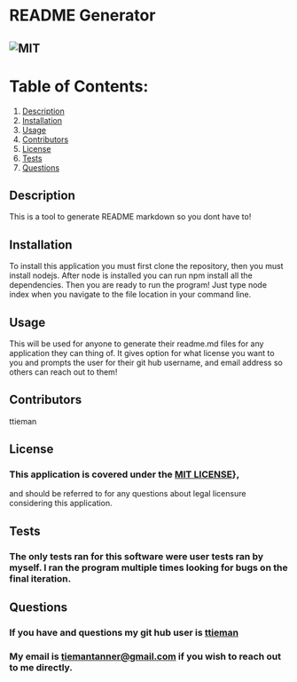 


# README Generator 

## ![MIT](https://img.shields.io/badge/License-MIT-blue.svg)
  
# Table of Contents:
  
  1. [Description](#description)
  2. [Installation](#installation)
  3. [Usage](#usage)
  4. [Contributors](#contributors)
  5. [License](#license)
  6. [Tests](#tests)
  7. [Questions](#questions)
  
## Description 

<a name="description"></a>

This is a tool to generate README markdown so you dont have to!
      
  
      
## Installation 

<a name="installation"></a>
 
To install this application you must first clone the repository, then you must install nodejs. After node is installed you can run npm install all the dependencies. Then you are ready to run the program! Just type node index when you navigate to the file location in your command line.
      
## Usage 

<a name="usage"></a>
 
This will be used for anyone to generate their readme.md files for any application they can thing of. It gives option for what license you want to you and prompts the user for their git hub username, and email address so others can reach out to them!
      
  
## Contributors 

<a name="contributors"></a>

 ttieman
  
## License 

<a name="license"></a>
 
### This application is covered under the [MIT LICENSE](https://opensource.org/licenses/MIT)},
  and should be referred to for any questions about legal licensure considering 
  this application. 
  
  
## Tests 

<a name="tests"></a>

### The only tests ran for this software were user tests ran by myself. I ran the program multiple times looking for bugs on the final iteration.
  
## Questions 

<a name="questions"></a>
  
### If you have and questions my git hub user is [ttieman](https://github.com/ttieman)
  
### My email is tiemantanner@gmail.com if you wish to reach out to me directly.
  
      
   